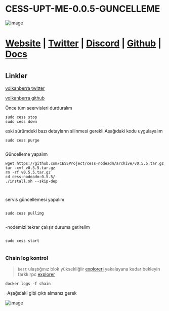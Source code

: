 # CESS-UPT-ME-0.0.5-GUNCELLEME



![image](https://github.com/Volkan081/CESS-UPT-ME-0.0.5-GUNCELLEME/assets/95221293/a15292a4-b9a5-45b7-8577-3d371e00a741)

# [Website](https://www.cess.cloud/) | [Twitter](https://twitter.com/CESS_Storage) | [Discord](https://discord.gg/DyEzq6Js) | [Github](https://github.com/CESSProject) | [Docs](https://docs.cess.cloud/cess-build-book/)
     
 </div>

#


## Linkler

 [volkanberra twitter](https://twitter.com/BerraVolkan)

 [volkanberra github](https://github.com/Volkan081)


Önce tüm seervisleri durduralım

```
sudo cess stop
sudo cess down

```

eski sürümdeki bazı detayların silinmesi gerekli.Aşağıdaki kodu uygulayalım

```
sudo cess purge


```

Güncelleme yapalım

```
wget https://github.com/CESSProject/cess-nodeadm/archive/v0.5.5.tar.gz
tar -xvf v0.5.5.tar.gz
rm -rf v0.5.5.tar.gz
cd cess-nodeadm-0.5.5/
./install.sh --skip-dep



```

servis güncellemesi yapalım

```

sudo cess pullimg


```

-nodemizi tekrar çalışır duruma getirelim



```

sudo cess start


```


 ### Chain log kontrol
 
 > `best` ulaştığınız blok yüksekliğiir [exploreri](https://cloudflare-ipfs.com/ipns/dotapps.io/?rpc=wss%3A%2F%2Ftestnet-rpc0.cess.cloud%2Fws%2F#/explorer) yakalayana kadar bekleyin farklı rpc [explorer](https://testnet.cess.cloud/?rpc=wss%3A%2F%2Ftestnet-rpc2.cess.cloud%2Fws%2F#/accounts)

```
docker logs -f chain
```

-Aşağıdaki gibi çıktı almanız gerek

![image](https://github.com/Volkan081/CESS-UPT-ME-0.0.5-GUNCELLEME/assets/95221293/4f887362-9067-4557-8eef-de98b466b8d8)

